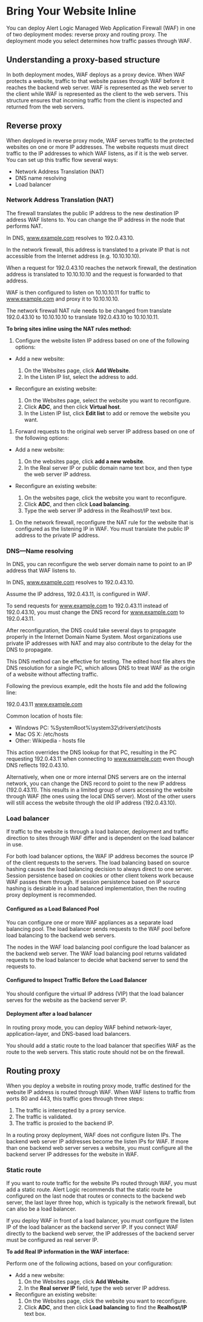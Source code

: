 # Bring Your Website Inline

You can deploy Alert Logic Managed Web Application Firewall (WAF) in one of two deployment modes: reverse proxy and routing proxy. The deployment mode you select determines how traffic passes through WAF.

## Understanding a proxy-based structure

In both deployment modes, WAF deploys as a proxy device. When WAF protects a website, traffic to that website passes through WAF before it reaches the backend web server. WAF is represented as the web server to the client while WAF is represented as the client to the web servers. This structure ensures that incoming traffic from the client is inspected and returned from the web servers.

## Reverse proxy

When deployed in reverse proxy mode, WAF serves traffic to the protected websites on one or more IP addresses. The website requests must direct traffic to the IP addresses to which WAF listens, as if it is the web server. You can set up this traffic flow several ways:

* Network Address Translation (NAT)
* DNS name resolving
* Load balancer

### Network Address Translation (NAT)

The firewall translates the public IP address to the new destination IP address WAF listens to.  You can change the IP address in the node that performs NAT.

In DNS, www.example.com resolves to 192.0.43.10.

In the network firewall, this address is translated to a private IP that is not accessible from the Internet address (e.g. 10.10.10.10).

When a request for 192.0.43.10 reaches the network firewall, the destination address is translated to 10.10.10.10 and the request is forwarded to that address.

WAF is then configured to listen on 10.10.10.11 for traffic to www.example.com and proxy it to 10.10.10.10.

The network firewall NAT rule needs to be changed from translate 192.0.43.10 to 10.10.10.10 to translate 192.0.43.10 to 10.10.10.11.

**To bring sites inline using the NAT rules method:**

1. Configure the website listen IP address based on one of the following options:

* Add a new website:
   1. On the Websites page, click **Add Website**.
   2. In the Listen IP list, select the address to add.

* Reconfigure an existing website:
   1. On the Websites page, select the website you want to reconfigure.
   2. Click **ADC**, and then click **Virtual host**.
   3. In the Listen IP list, click **Edit list** to add or remove the website you want.

1. Forward requests to the original web server IP address based on one of the following options:

* Add a new website:
   1. On the websites page, click **add a new website**.
   2. In the Real server IP or public domain name text box, and then type the web server IP address.

* Reconfigure an existing website:
   1. On the websites page, click the website you want to reconfigure.
   2. Click **ADC**, and then click **Load balancing**.
   3. Type the web server IP address in the Realhost/IP text box.

1. On the network firewall, reconfigure the NAT rule for the website that is configured as the listening IP in WAF. You must translate the public IP address to the private IP address.

### DNS—Name resolving

In DNS, you can reconfigure the web server domain name to point to an IP address that WAF listens to.

In DNS, www.example.com resolves to 192.0.43.10.

Assume the IP address, 192.0.43.11, is configured in WAF.

To send requests for www.example.com to 192.0.43.11 instead of 192.0.43.10, you must change the DNS record for www.example.com to 192.0.43.11.

After reconfiguration, the DNS could take several days to propagate properly in the Internet Domain Name System. Most organizations use private IP addresses with NAT and may also contribute to the delay for the DNS to propagate.

This DNS method can be effective for testing. The edited host file alters the DNS resolution for a single PC, which allows DNS to treat WAF as the origin of a website without affecting traffic.

Following the previous example, edit the hosts file and add the following line:

192.0.43.11 www.example.com

Common location of hosts file:

* Windows PC: %SystemRoot%\system32\drivers\etc\hosts
* Mac OS X: /etc/hosts
* Other: Wikipedia - hosts file

This action overrides the DNS lookup for that PC, resulting in the PC requesting 192.0.43.11 when connecting to www.example.com even though DNS reflects 192.0.43.10.

Alternatively, when one or more internal DNS servers are on the internal network, you can change the DNS record to point to the new IP address (192.0.43.11). This results in a limited group of users accessing the website through WAF (the ones using the local DNS server). Most of the other users will still access the website through the old IP address (192.0.43.10).

### Load balancer

If traffic to the website is through a load balancer, deployment and traffic direction to sites through WAF differ and is dependent on the load balancer in use.

For both load balancer options, the WAF IP address becomes the source IP of the client requests to the servers. The load balancing based on source hashing causes the load balancing decision to always direct to one server. Session persistence based on cookies or other client tokens work because WAF passes them through. If session persistence based on IP source hashing is desirable in a load balanced implementation, then the routing proxy deployment is recommended.

#### Configured as a Load Balanced Pool

You can configure one or more WAF appliances as a separate load balancing pool. The load balancer sends requests to the WAF pool before load balancing to the backend web servers.

The nodes in the WAF load balancing pool configure the load balancer as the backend web server. The WAF load balancing pool returns validated requests to the load balancer to decide what backend server to send the requests to.

#### Configured to Inspect Traffic Before the Load Balancer                        

You should configure the virtual IP address (VIP) that the load balancer serves for the website as the backend server IP.

#### Deployment after a load balancer

In routing proxy mode, you can deploy WAF behind network-layer, application-layer, and DNS-based load balancers.

You should add a static route to the load balancer that specifies WAF as the route to the web servers. This static route should not be on the firewall.

## Routing proxy

When you deploy a website in routing proxy mode, traffic destined for the website IP address is routed through WAF. When WAF listens to traffic from ports 80 and 443, this traffic goes through three steps:

1. The traffic is intercepted by a proxy service.
2. The traffic is validated.
3. The traffic is proxied to the backend IP.

In a routing proxy deployment, WAF does not configure listen IPs. The backend web server IP addresses become the listen IPs for WAF. If more than one backend web server serves a website, you must configure all the backend server IP addresses for the website in WAF.

### Static route

If you want to route traffic for the website IPs routed through WAF, you must add a static route. Alert Logic recommends that the static route be configured on the last node that routes or connects to the backend web server, the last layer three hop, which is typically is the network firewall, but can also be a load balancer.

If you deploy WAF in front of a load balancer, you must configure the listen IP of the load balancer as the backend server IP. If you connect WAF directly to the backend web server, the IP addresses of the backend server must be configured as real server IP.

**To add Real IP information in the WAF interface:**

Perform one of the following actions, based on your configuration:

* Add a new website:
   1. On the Websites page, click **Add Website**.
   2. In the **Real server IP** field, type the web server IP address.
* Reconfigure an existing website:
   1. On the Websites page, click the website you want to reconfigure.
   2. Click **ADC**, and then click **Load balancing** to find the **Realhost/IP** text box.
